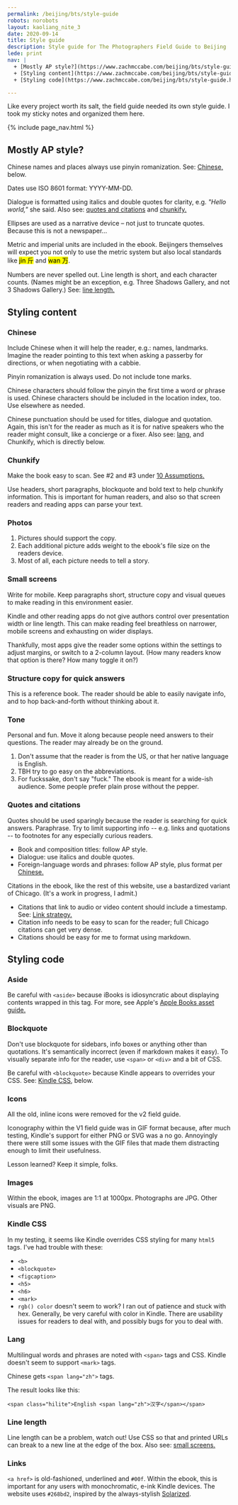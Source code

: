 ```yaml
---
permalink: /beijing/bts/style-guide
robots: norobots
layout: kaoliang_nite_3
date: 2020-09-14
title: Style guide
description: Style guide for The Photographers Field Guide to Beijing
lede: print
nav: |
  + [Mostly AP style?](https://www.zachmccabe.com/beijing/bts/style-guide.html#mostly-ap-style)
  + [Styling content](https://www.zachmccabe.com/beijing/bts/style-guide.html#styling-content)
  + [Styling code](https://www.zachmccabe.com/beijing/bts/style-guide.html#styling-code)

---
```



Like every project worth its salt, the field guide needed its own style guide. I took my sticky notes and organized them here.



{% include page_nav.html %}



## Mostly AP style?

Chinese names and places always use pinyin romanization. See: [Chinese,] below.

Dates use ISO 8601 format: YYYY-MM-DD.

Dialogue is formatted using italics and double quotes for clarity, e.g. _"Hello world,"_ she said. Also see: [quotes and citations] and [chunkify.]

Ellipses are used as a narrative device – not just to truncate quotes. Because this is not a newspaper…

Metric and imperial units are included in the ebook. Beijingers themselves will expect you not only to use the metric system but also local standards like <mark>jin <span lang="zh">斤</span></mark> and <mark>wan <span lang="zh">万</span></mark>.

Numbers are never spelled out. Line length is short, and each character counts. (Names might be an exception, e.g. Three Shadows Gallery, and not 3 Shadows Gallery.) See: [line length.]

[Chinese,]: https://www.zachmccabe.com/beijing/bts/style-guide.html#chinese

[quotes and citations]: https://www.zachmccabe.com/beijing/bts/style-guide.html#quotes-and-citations

[chunkify.]: https://www.zachmccabe.com/beijing/bts/style-guide.html#chunkify

[line length.]: https://www.zachmccabe.com/beijing/bts/style-guide.html#line-length



## Styling content

### Chinese

Include Chinese when it will help the reader, e.g.: names, landmarks. Imagine the reader pointing to this text when asking a passerby for directions, or when negotiating with a cabbie.

Pinyin romanization is always used. Do not include tone marks.

Chinese characters should follow the pinyin the first time a word or phrase is used. Chinese characters should be included in the location index, too. Use elsewhere as needed.

Chinese punctuation should be used for titles, dialogue and quotation. Again, this isn't for the reader as much as it is for native speakers who the reader might consult, like a concierge or a fixer. Also see: [lang,] and Chunkify, which is directly below.  

[lang,]: https://www.zachmccabe.com/beijing/bts/style-guide.html#lang



### Chunkify

Make the book easy to scan. See #2 and #3 under [10 Assumptions.]

Use headers, short paragraphs, blockquote and bold text to help chunkify information. This is important for human readers, and also so that screen readers and reading apps can parse your text.



### Photos

1. Pictures should support the copy.
2. Each additional picture adds weight to the ebook's file size on the readers device.
3. Most of all, each picture needs to tell a story.



### Small screens

Write for mobile. Keep paragraphs short, structure copy and visual queues to make reading in this environment easier.

Kindle and other reading apps do not give authors control over presentation width or line length. This can make reading feel breathless on narrower, mobile screens and exhausting on wider displays. 

Thankfully, most apps give the reader some options within the settings to adjust margins, or switch to a 2-column layout. (How many readers know that option is there? How many toggle it on?)



### Structure copy for quick answers

This is a reference book. The reader should be able to easily navigate info, and to hop back-and-forth without thinking about it.



### Tone

Personal and fun. Move it along because people need answers to their questions. The reader may already be on the ground.

1. Don't assume that the reader is from the US, or that her native language is English.
2. TBH try to go easy on the abbreviations.
3. For fuckssake, don't say "fuck." The ebook is meant for a wide-ish audience. Some people prefer plain prose without the pepper.



### Quotes and citations

Quotes should be used sparingly because the reader is searching for quick answers. Paraphrase. Try to limit supporting info -- e.g. links and quotations -- to footnotes for any especially curious readers.

+ Book and composition titles: follow AP style.
+ Dialogue: use italics and double quotes.
+ Foreign-language words and phrases: follow AP style, plus format per [Chinese.]

Citations in the ebook, like the rest of this website, use a bastardized variant of Chicago. (It's a work in progress, I admit.)

+ Citations that link to audio or video content should include a timestamp. See: [Link strategy.]
+ Citation info needs to be easy to scan for the reader; full Chicago citations can get very dense.
+ Citations should be easy for me to format using markdown.

[Chinese.]: https://www.zachmccabe.com/beijing/bts/style-guide.html#chinese

[Link strategy.]: https://www.zachmccabe.com/beijing/bts/style-guide.html#link-strategy




## Styling code

### Aside

Be careful with `<aside>` because iBooks is idiosyncratic about displaying contents wrapped in this tag. For more, see Apple's [Apple Books asset guide.]

[10 Assumptions.]: https://www.zachmccabe.com/beijing/bts/10-assumptions.html

[Apple Books asset guide.]: https://help.apple.com/itc/booksassetguide/




### Blockquote

Don't use blockquote for sidebars, info boxes or anything other than quotations. It's semantically incorrect (even if markdown makes it easy). To visually separate info for the reader, use `<span>` or `<div>` and a bit of CSS.

Be careful with `<blockquote>` because Kindle appears to overrides your CSS. See: [Kindle CSS,] below.

[Kindle CSS,]: https://www.zachmccabe.com/beijing/bts/style-guide.html#kindle-css




### Icons

All the old, inline icons were removed for the v2 field guide.

Iconography within the V1 field guide was in GIF format because, after much testing, Kindle's support for either PNG or SVG was a no go. Annoyingly there were still some issues with the GIF files that made them distracting enough to limit their usefulness.

Lesson learned? Keep it simple, folks.




### Images

Within the ebook, images are 1:1 at 1000px. Photographs are JPG. Other visuals are PNG.




### Kindle CSS

In my testing, it seems like Kindle overrides CSS styling for many `html5` tags. I've had trouble with these:

* `<b>`
* `<blockquote>`
* `<figcaption>`
* `<h5>`
* `<h6>`
* `<mark>`
* `rgb() color` doesn't seem to work? I ran out of patience and stuck with hex. Generally, be very careful with color in Kindle. There are usability issues for readers to deal with, and possibly bugs for you to deal with.




### Lang

Multilingual words and phrases are noted with `<span>` tags and CSS. Kindle doesn't seem to support `<mark>` tags.

Chinese gets `<span lang="zh">` tags.

The result looks like this:

`<span class="hilite">English <span lang="zh">汉字</span></span>`




### Line length

Line length can be a problem, watch out! Use CSS so that and printed URLs can break to a new line at the edge of the box. Also see: [small screens.](https://https://www.zachmccabe.com/beijing/bts/style-guide.html#small-screens)



### Links

`<a href>` is old-fashioned, underlined and `#00f`. Within the ebook, this is important for any users with monochromatic, e-ink Kindle devices. The website uses `#268bd2`, inspired by the always-stylish [Solarized](http://ethanschoonover.com/solarized).
